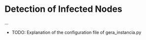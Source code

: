 # Detection of Infected Nodes

...
- TODO: Explanation of the configuration file of gera_instancia.py 